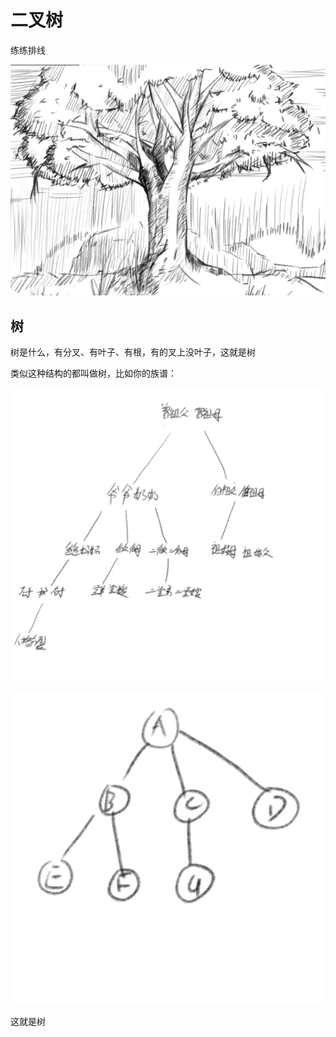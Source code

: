 # 二叉树

练练排线

![1713632716756](images/二叉树/1713632716756.png)

## 树

树是什么，有分叉、有叶子、有根，有的叉上没叶子，这就是树

类似这种结构的都叫做树，比如你的族谱：

![1713634747667](images/二叉树/1713634747667.png)

![1713634860291](images/二叉树/1713634860291.png)

这就是树
